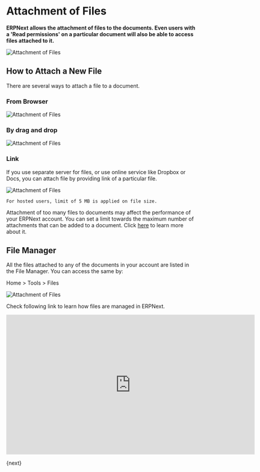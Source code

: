 <!-- add-breadcrumbs -->
# Attachment of Files

**ERPNext allows the attachment of files to the documents. Even users with a 'Read permissions' on a particular document will also be able to access files attached to it.**

![Attachment of Files](/docs/assets/img/using-erpnext/using-attach-files-4.png)

## How to Attach a New File

There are several ways to attach a file to a document.

### From Browser

![Attachment of Files](/docs/assets/img/using-erpnext/using-attach-files-2.gif)

### By drag and drop

![Attachment of Files](/docs/assets/img/using-erpnext/using-attach-files-1.gif)

### Link

If you use separate server for files, or use online service like Dropbox or Docs, you can attach file by providing link of a particular file.

![Attachment of Files](/docs/assets/img/using-erpnext/using-attach-files-3.gif)

`For hosted users, limit of 5 MB is applied on file size.`

Attachment of too many files to documents may affect the performance of your ERPNext account. You can set a limit towards the maximum number of attachments that can be added to a document. Click [here](/docs/user/manual/en/customize-erpnext/articles/changing-attachment-limits) to learn more about it.

## File Manager

All the files attached to any of the documents in your account are listed in the File Manager. You can access the same by:

Home > Tools > Files

![Attachment of Files](/docs/assets/img/using-erpnext/using-attach-files-5.png)

Check following link to learn how files are managed in ERPNext.

<iframe width="660" height="371" src="https://www.youtube.com/embed/4-osLW3E_Rk" frameborder="0" allowfullscreen></iframe>

{next}
<!-- markdown -->